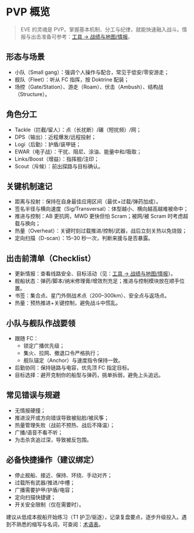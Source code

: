 # PVP 概览

> EVE 的灵魂是 PVP。掌握基本机制、分工与纪律，就能快速融入战斗。情报与出击准备可参考：[工具 → 战绩与地图/情报](../tools.md#战绩与地图情报)。

## 形态与场景
- 小队（Small gang）：强调个人操作与配合，常见于低安/零安游走；
- 舰队（Fleet）：听从 FC 指挥，按 Doktrine 配装；
- 场控（Gate/Station）、游走（Roam）、伏击（Ambush）、结构战（Structure）。

## 角色分工
- Tackle（拦截/留人）：点（长扰断）/碾（短扰频）/网；
- DPS（输出）：近程爆发/远程投射；
- Logi（后勤）：护盾/装甲链；
- EWAR（电子战）：干扰、阻尼、涂油、能量中和/吸取；
- Links/Boost（增益）：指挥舰/注印；
- Scout（斥候）：前出探路与目标确认。

## 关键机制速记
- 距离与投射：保持在自身最佳应用区间（最优+过载/弹药加成）。
- 签名半径与横向速度（Sig/Transversal）：体型越小、横向越高越难被命中；
- 推进与控制：AB 更抗网，MWD 更快但怕 Scram；被网/被 Scram 时考虑超载与换向；
- 热量（Overheat）：关键时刻过载推进/控制/武器，战后立刻关热以免烧毁；
- 定向扫描（D-scan）：15–30 秒一次，判断来援与是否暴露。

## 出击前清单（Checklist）
- 更新情报：查看线路安全、目标活动（见：[工具 → 战绩与地图/情报](../tools.md#战绩与地图情报)）。
- 舰船状态：弹药/脚本/纳米修理膏/增效剂充足；推进与控制模块放在顺手位置。
- 书签：集合点、星门外侧战术点（200–300km）、安全点与返场点。
- 热量：预热推进+关键控制，避免战斗中慌乱。

## 小队与舰队作战要领
- 跟随 FC：
  - 锁定广播优先级；
  - 集火、拉网、撤退口令严格执行；
  - 舰队锚定（Anchor）与速度指令保持一致。
- 后勤协同：保持链路与电容，优先顶 FC 指定目标。
- 目标选择：避开克制你的船型与弹药，挑单拆弱，避免上头追远。

## 常见错误与规避
- 无情报硬撞；
- 推进没开或方向错误导致被贴脸/被风筝；
- 热量管理失败（战前不预热、战后不降温）；
- 广播/语音不看不听；
- 为击杀贪追过深，导致被反包围。

## 必备快捷操作（建议绑定）
- 停止舰船、接近、保持、环绕、手动对齐；
- 过载所有武器/推进/中槽；
- 广播需要护甲/护盾/电容；
- 定向扫描快捷键；
- 开关安全限制（仅在需要时）。

建议从低成本舰船开始练习（T1 护卫/驱逐），记录复盘要点，逐步升级投入。遇到不熟悉的缩写与名词，可查阅：[术语表](terminology.md)。